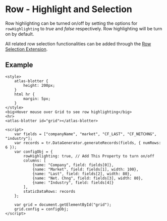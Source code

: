 # Row - Highlight and Selection

Row highlighting can be turned on/off by setting the options for `rowHighlighting` to *true* and *false* respectively. Row highlighting will be turn on by default.

All related row selection functionalities can be added through the [Row Selection Extension](../extensions/tr-grid-row-selection.md).


## Example

```live
<style>
	atlas-blotter {
		height: 200px;
	}
	html hr {
		margin: 5px;
	}
</style>
<big>Hover mouse over Grid to see row highlighting</big>
<hr>
<atlas-blotter id="grid"></atlas-blotter>

<script>
	var fields = ["companyName", "market", "CF_LAST", "CF_NETCHNG", "industry"];
	var records = tr.DataGenerator.generateRecords(fields, { numRows: 6 });
	var configObj = {
		rowHighlighting: true, // Add This Property to turn on/off
		columns: [
			{name: "Company", field: fields[0]},
			{name: "Market", field: fields[1], width: 100},
			{name: "Last", field: fields[2], width: 80},
			{name: "Net. Chng", field: fields[3], width: 80},
			{name: "Industry", field: fields[4]}
		],
		staticDataRows: records
	};

	var grid = document.getElementById("grid");
	grid.config = configObj;
</script>
```
